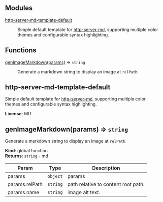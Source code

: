 ## Modules

<dl>
<dt><a href="#module_http-server-md-template-default">http-server-md-template-default</a></dt>
<dd><p>Simple default template for <a href="https://github.com/f3rno64/http-server-md">http-server-md</a>, supporting
multiple color themes and configurable syntax highlighting.</p>
</dd>
</dl>

## Functions

<dl>
<dt><a href="#genImageMarkdown">genImageMarkdown(params)</a> ⇒ <code>string</code></dt>
<dd><p>Generate a markdown string to display an image at <code>relPath</code>.</p>
</dd>
</dl>

<a name="module_http-server-md-template-default"></a>

## http-server-md-template-default
Simple default template for [http-server-md](https://github.com/f3rno64/http-server-md), supporting
multiple color themes and configurable syntax highlighting.

**License**: MIT  
<a name="genImageMarkdown"></a>

## genImageMarkdown(params) ⇒ <code>string</code>
Generate a markdown string to display an image at `relPath`.

**Kind**: global function  
**Returns**: <code>string</code> - md  

| Param | Type | Description |
| --- | --- | --- |
| params | <code>object</code> | params |
| params.relPath | <code>string</code> | path relative to content root path. |
| params.name | <code>string</code> | image alt text. |

